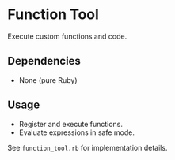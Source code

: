 # Function Tool

Execute custom functions and code.

## Dependencies

- None (pure Ruby)

## Usage

- Register and execute functions.
- Evaluate expressions in safe mode.

See `function_tool.rb` for implementation details.
